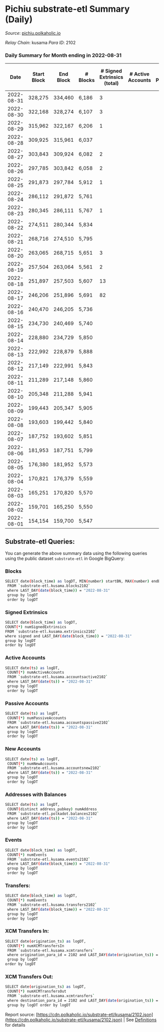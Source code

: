 # Pichiu substrate-etl Summary (Daily)

_Source_: [pichiu.polkaholic.io](https://pichiu.polkaholic.io)

*Relay Chain*: kusama
*Para ID*: 2102



### Daily Summary for Month ending in 2022-08-31


| Date | Start Block | End Block | # Blocks | # Signed Extrinsics (total) | # Active Accounts | # Passive | # New | # Addresses with Balances | # Events | # Transfers | # XCM Transfers In | # XCM Transfers Out | Issues | 
| ---- | ----------- | --------- | -------- | --------------------------- | ----------------- | --------- | ----- | ------------------------- | -------- | ----------- | ------------------ | ------------------- | ------ |
| 2022-08-31 | 328,275 | 334,460 | 6,186 | 3 |  |  |  | 654 | 12,384 |   |   |   |  |
| 2022-08-30 | 322,168 | 328,274 | 6,107 | 3 |  |  |  | 654 | 12,230 | 2  |   |   |  |
| 2022-08-29 | 315,962 | 322,167 | 6,206 | 1 |  |  |  | 654 | 12,418 |   |   |   |  |
| 2022-08-28 | 309,925 | 315,961 | 6,037 |  |  |  |  | 654 | 12,077 |   |   |   |  |
| 2022-08-27 | 303,843 | 309,924 | 6,082 | 2 |  |  |  | 654 | 12,174 |   |   |   |  |
| 2022-08-26 | 297,785 | 303,842 | 6,058 | 2 |  |  |  | 654 | 12,125 |   |   |   |  |
| 2022-08-25 | 291,873 | 297,784 | 5,912 | 1 |  |  |  | 654 | 11,830 |   |   |   |  |
| 2022-08-24 | 286,112 | 291,872 | 5,761 |  |  |  |  | 654 | 11,526 |   |   |   |  |
| 2022-08-23 | 280,345 | 286,111 | 5,767 | 1 |  |  |  | 654 | 11,540 |   |   |   |  |
| 2022-08-22 | 274,511 | 280,344 | 5,834 |  |  |  |  | 654 | 11,673 |   | 1  |   |  |
| 2022-08-21 | 268,716 | 274,510 | 5,795 |  |  |  |  | 654 | 11,593 |   |   |   |  |
| 2022-08-20 | 263,065 | 268,715 | 5,651 | 3 |  |  |  | 654 | 11,314 |   |   |   |  |
| 2022-08-19 | 257,504 | 263,064 | 5,561 | 2 |  |  |  | 654 | 11,131 |   |   |   |  |
| 2022-08-18 | 251,897 | 257,503 | 5,607 | 13 |  |  |  | 654 | 11,310 | 5  | 12  |   |  |
| 2022-08-17 | 246,206 | 251,896 | 5,691 | 82 |  |  |  | 654 | 16,279 | 1,296  | 3  |   |  |
| 2022-08-16 | 240,470 | 246,205 | 5,736 |  |  |  |  | 8 | 11,475 |   |   |   |  |
| 2022-08-15 | 234,730 | 240,469 | 5,740 |  |  |  |  | 8 | 11,483 |   |   |   |  |
| 2022-08-14 | 228,880 | 234,729 | 5,850 |  |  |  |  | 8 | 11,703 |   |   |   |  |
| 2022-08-13 | 222,992 | 228,879 | 5,888 |  |  |  |  | 8 | 11,780 |   |   |   |  |
| 2022-08-12 | 217,149 | 222,991 | 5,843 |  |  |  |  | 8 | 11,689 |   |   |   |  |
| 2022-08-11 | 211,289 | 217,148 | 5,860 |  |  |  |  | 8 | 11,730 |   | 2  |   |  |
| 2022-08-10 | 205,348 | 211,288 | 5,941 |  |  |  |  | 7 | 11,885 |   |   |   |  |
| 2022-08-09 | 199,443 | 205,347 | 5,905 |  |  |  |  | 7 | 11,814 |   |   |   |  |
| 2022-08-08 | 193,603 | 199,442 | 5,840 |  |  |  |  | 7 | 11,683 |   |   |   |  |
| 2022-08-07 | 187,752 | 193,602 | 5,851 |  |  |  |  | 7 | 11,705 |   |   |   |  |
| 2022-08-06 | 181,953 | 187,751 | 5,799 |  |  |  |  | 7 | 11,601 |   |   |   |  |
| 2022-08-05 | 176,380 | 181,952 | 5,573 |  |  |  |  | 7 | 11,150 |   |   |   |  |
| 2022-08-04 | 170,821 | 176,379 | 5,559 |  |  |  |  | 7 | 11,121 |   |   |   |  |
| 2022-08-03 | 165,251 | 170,820 | 5,570 |  |  |  |  | 7 | 11,143 |   |   |   |  |
| 2022-08-02 | 159,701 | 165,250 | 5,550 |  |  |  |  | 7 | 11,103 |   |   |   |  |
| 2022-08-01 | 154,154 | 159,700 | 5,547 |  |  |  |  | 7 | 11,097 |   |   |   |  |

## Substrate-etl Queries:
You can generate the above summary data using the following queries using the public dataset `substrate-etl` in Google BigQuery:

### Blocks
```bash
SELECT date(block_time) as logDT, MIN(number) startBN, MAX(number) endBN, COUNT(*) numBlocks 
 FROM `substrate-etl.kusama.blocks2102`  
 where LAST_DAY(date(block_time)) = "2022-08-31" 
 group by logDT 
 order by logDT
```

### Signed Extrinsics
```bash
SELECT date(block_time) as logDT, 
COUNT(*) numSignedExtrinsics 
FROM `substrate-etl.kusama.extrinsics2102`  
where signed and LAST_DAY(date(block_time)) = "2022-08-31" 
group by logDT 
order by logDT
```

### Active Accounts
```bash
SELECT date(ts) as logDT, 
 COUNT(*) numActiveAccounts 
 FROM `substrate-etl.kusama.accountsactive2102` 
 where LAST_DAY(date(ts)) = "2022-08-31" 
 group by logDT 
 order by logDT
```

### Passive Accounts
```bash
SELECT date(ts) as logDT, 
 COUNT(*) numPassiveAccounts 
 FROM `substrate-etl.kusama.accountspassive2102` 
 where LAST_DAY(date(ts)) = "2022-08-31" 
 group by logDT 
 order by logDT
```

### New Accounts
```bash
SELECT date(ts) as logDT, 
 COUNT(*) numNewAccounts 
 FROM `substrate-etl.kusama.accountsnew2102` 
 where LAST_DAY(date(ts)) = "2022-08-31" 
 group by logDT
 order by logDT
```

### Addresses with Balances
```bash
SELECT date(ts) as logDT,
 COUNT(distinct address_pubkey) numAddress 
 FROM `substrate-etl.polkadot.balances2102` 
 where LAST_DAY(date(ts)) = "2022-08-31" 
 group by logDT 
 order by logDT
```

### Events
```bash
SELECT date(block_time) as logDT, 
 COUNT(*) numEvents 
 FROM `substrate-etl.kusama.events2102` 
 where LAST_DAY(date(block_time)) = "2022-08-31" 
 group by logDT 
 order by logDT
```

### Transfers:
```bash
SELECT date(block_time) as logDT, 
 COUNT(*) numEvents 
 FROM `substrate-etl.kusama.transfers2102` 
 where LAST_DAY(date(block_time)) = "2022-08-31" 
 group by logDT 
 order by logDT
```

### XCM Transfers In:
```bash
SELECT date(origination_ts) as logDT, 
 COUNT(*) numXCMTransfersIn 
 FROM `substrate-etl.kusama.xcmtransfers` 
 where origination_para_id = 2102 and LAST_DAY(date(origination_ts)) = "2022-08-31" 
 group by logDT 
order by logDT
```

### XCM Transfers Out:
```bash
SELECT date(origination_ts) as logDT, 
 COUNT(*) numXCMTransfersOut 
 FROM `substrate-etl.kusama.xcmtransfers` 
 where destination_para_id = 2102 and LAST_DAY(date(origination_ts)) = "2022-08-31" 
 group by logDT order by logDT
```


Report source: [https://cdn.polkaholic.io/substrate-etl/kusama/2102.json](https://cdn.polkaholic.io/substrate-etl/kusama/2102.json) | See [Definitions](/DEFINITIONS.md) for details
